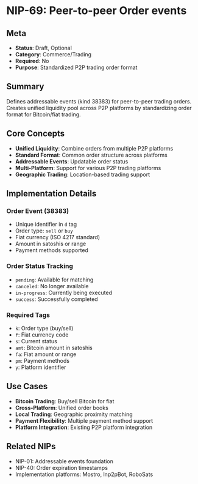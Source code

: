 # NIP-69: Peer-to-peer Order events

## Meta
- **Status**: Draft, Optional
- **Category**: Commerce/Trading
- **Required**: No
- **Purpose**: Standardized P2P trading order format

## Summary
Defines addressable events (kind 38383) for peer-to-peer trading orders. Creates unified liquidity pool across P2P platforms by standardizing order format for Bitcoin/fiat trading.

## Core Concepts
- **Unified Liquidity**: Combine orders from multiple P2P platforms
- **Standard Format**: Common order structure across platforms
- **Addressable Events**: Updatable order status
- **Multi-Platform**: Support for various P2P trading platforms
- **Geographic Trading**: Location-based trading support

## Implementation Details
### Order Event (38383)
- Unique identifier in `d` tag
- Order type: `sell` or `buy`
- Fiat currency (ISO 4217 standard)
- Amount in satoshis or range
- Payment methods supported

### Order Status Tracking
- `pending`: Available for matching
- `canceled`: No longer available
- `in-progress`: Currently being executed
- `success`: Successfully completed

### Required Tags
- `k`: Order type (buy/sell)
- `f`: Fiat currency code
- `s`: Current status
- `amt`: Bitcoin amount in satoshis
- `fa`: Fiat amount or range
- `pm`: Payment methods
- `y`: Platform identifier

## Use Cases
- **Bitcoin Trading**: Buy/sell Bitcoin for fiat
- **Cross-Platform**: Unified order books
- **Local Trading**: Geographic proximity matching
- **Payment Flexibility**: Multiple payment method support
- **Platform Integration**: Existing P2P platform integration

## Related NIPs
- NIP-01: Addressable events foundation
- NIP-40: Order expiration timestamps
- Implementation platforms: Mostro, lnp2pBot, RoboSats 